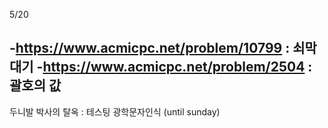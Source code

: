 5/20

-https://www.acmicpc.net/problem/10799 : 쇠막대기
-https://www.acmicpc.net/problem/2504 : 괄호의 값
-

두니발 박사의 탈옥 : 테스팅
광학문자인식 (until sunday)
